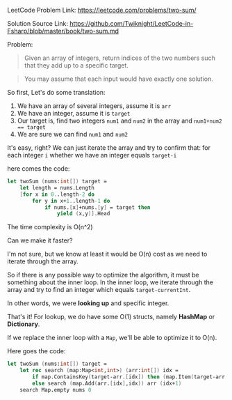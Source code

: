 LeetCode Problem Link: https://leetcode.com/problems/two-sum/

Solution Source Link: https://github.com/Twiknight/LeetCode-in-Fsharp/blob/master/book/two-sum.md

Problem:
>Given an array of integers, return indices of the two numbers such that they add up to a specific target.

>You may assume that each input would have exactly one solution.

So first, Let's do some translation:
 1. We have an array of several integers, assume it is `arr`
 2. We have an integer, assume it is `target`
 3. Our target is, find two integers `num1` and `num2` in  the array and `num1+num2 == target`
 4. We are sure we can find `num1` and `num2`

It's easy, right?
We can just iterate the array and try to confirm that:
for each integer `i` whether we have an integer equals `target-i`

here comes the code:
```fsharp
let twoSum (nums:int[]) target =
    let length = nums.Length
    [for x in 0..length-2 do
        for y in x+1..length-1 do
            if nums.[x]+nums.[y] = target then
                yield (x,y)].Head
```

The time complexity is O(n^2)

Can we make it faster?

I'm not sure, but we know at least it would be O(n) cost as we need to iterate through the array.

So if there is any possible way to optimize the algorithm, it must be something about the inner loop.
In the inner loop, we iterate through the array and try to find an integer which equals `target-currentInt`.

In other words, we were __looking up__ and specific integer.

That's it! For lookup, we do have some O(1) structs, namely __HashMap__ or __Dictionary__.

If we replace the inner loop with a `Map`, we'll be able to optimize it to O(n).

Here goes the code:
```fsharp
let twoSum (nums:int[]) target =
    let rec search (map:Map<int,int>) (arr:int[]) idx =
        if map.ContainsKey(target-arr.[idx]) then (map.Item(target-arr.[idx]),idx)
        else search (map.Add(arr.[idx],idx)) arr (idx+1)
    search Map.empty nums 0
```
